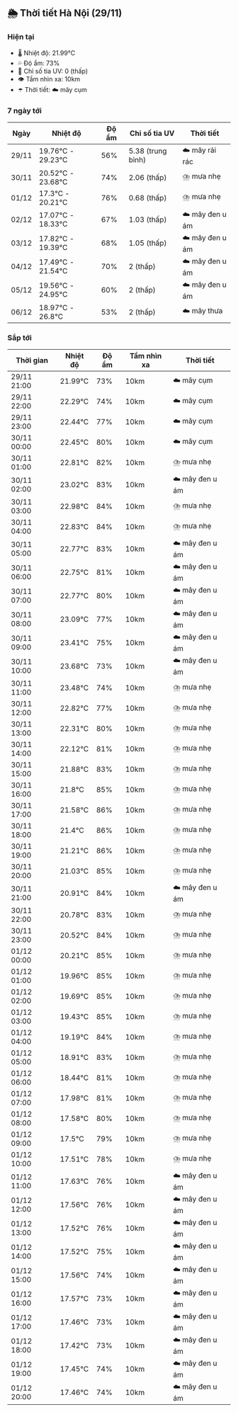 ## 🌦️ Thời tiết Hà Nội (29/11)

### Hiện tại

- 🌡️ Nhiệt độ: 21.99℃
- 💦 Độ ẩm: 73%
- 🌟 Chỉ số tia UV: 0 (thấp)
- 👁️ Tầm nhìn xa: 10km
- ☂️ Thời tiết: ☁️ mây cụm

### 7 ngày tới

| Ngày | Nhiệt độ | Độ ẩm | Chỉ số tia UV | Thời tiết |
| --- | --- | --- | --- | --- |
| 29/11 | 19.76℃ - 29.23℃ | 56% | 5.38 (trung bình) | ☁️ mây rải rác |
| 30/11 | 20.52℃ - 23.68℃ | 74% | 2.06 (thấp) | ⛈️ mưa nhẹ |
| 01/12 | 17.3℃ - 20.21℃ | 76% | 0.68 (thấp) | ⛈️ mưa nhẹ |
| 02/12 | 17.07℃ - 18.33℃ | 67% | 1.03 (thấp) | ☁️ mây đen u ám |
| 03/12 | 17.82℃ - 19.39℃ | 68% | 1.05 (thấp) | ☁️ mây đen u ám |
| 04/12 | 17.49℃ - 21.54℃ | 70% | 2 (thấp) | ☁️ mây đen u ám |
| 05/12 | 19.56℃ - 24.95℃ | 60% | 2 (thấp) | ☁️ mây đen u ám |
| 06/12 | 18.97℃ - 26.8℃ | 53% | 2 (thấp) | ☁️ mây thưa |

### Sắp tới

| Thời gian | Nhiệt độ | Độ ẩm | Tầm nhìn xa | Thời tiết |
| --- | --- | --- | --- | --- |
| 29/11 21:00 | 21.99℃ | 73% | 10km | ☁️ mây cụm |
| 29/11 22:00 | 22.29℃ | 74% | 10km | ☁️ mây cụm |
| 29/11 23:00 | 22.44℃ | 77% | 10km | ☁️ mây cụm |
| 30/11 00:00 | 22.45℃ | 80% | 10km | ☁️ mây cụm |
| 30/11 01:00 | 22.81℃ | 82% | 10km | ⛈️ mưa nhẹ |
| 30/11 02:00 | 23.02℃ | 83% | 10km | ☁️ mây đen u ám |
| 30/11 03:00 | 22.98℃ | 84% | 10km | ⛈️ mưa nhẹ |
| 30/11 04:00 | 22.83℃ | 84% | 10km | ⛈️ mưa nhẹ |
| 30/11 05:00 | 22.77℃ | 83% | 10km | ☁️ mây đen u ám |
| 30/11 06:00 | 22.75℃ | 81% | 10km | ☁️ mây đen u ám |
| 30/11 07:00 | 22.77℃ | 80% | 10km | ☁️ mây đen u ám |
| 30/11 08:00 | 23.09℃ | 77% | 10km | ☁️ mây đen u ám |
| 30/11 09:00 | 23.41℃ | 75% | 10km | ☁️ mây đen u ám |
| 30/11 10:00 | 23.68℃ | 73% | 10km | ☁️ mây đen u ám |
| 30/11 11:00 | 23.48℃ | 74% | 10km | ⛈️ mưa nhẹ |
| 30/11 12:00 | 22.82℃ | 77% | 10km | ⛈️ mưa nhẹ |
| 30/11 13:00 | 22.31℃ | 80% | 10km | ⛈️ mưa nhẹ |
| 30/11 14:00 | 22.12℃ | 81% | 10km | ⛈️ mưa nhẹ |
| 30/11 15:00 | 21.88℃ | 83% | 10km | ⛈️ mưa nhẹ |
| 30/11 16:00 | 21.8℃ | 85% | 10km | ⛈️ mưa nhẹ |
| 30/11 17:00 | 21.58℃ | 86% | 10km | ⛈️ mưa nhẹ |
| 30/11 18:00 | 21.4℃ | 86% | 10km | ⛈️ mưa nhẹ |
| 30/11 19:00 | 21.21℃ | 86% | 10km | ⛈️ mưa nhẹ |
| 30/11 20:00 | 21.03℃ | 85% | 10km | ⛈️ mưa nhẹ |
| 30/11 21:00 | 20.91℃ | 84% | 10km | ☁️ mây đen u ám |
| 30/11 22:00 | 20.78℃ | 83% | 10km | ⛈️ mưa nhẹ |
| 30/11 23:00 | 20.52℃ | 84% | 10km | ⛈️ mưa nhẹ |
| 01/12 00:00 | 20.21℃ | 85% | 10km | ⛈️ mưa nhẹ |
| 01/12 01:00 | 19.96℃ | 85% | 10km | ⛈️ mưa nhẹ |
| 01/12 02:00 | 19.69℃ | 85% | 10km | ⛈️ mưa nhẹ |
| 01/12 03:00 | 19.43℃ | 85% | 10km | ⛈️ mưa nhẹ |
| 01/12 04:00 | 19.19℃ | 84% | 10km | ⛈️ mưa nhẹ |
| 01/12 05:00 | 18.91℃ | 83% | 10km | ⛈️ mưa nhẹ |
| 01/12 06:00 | 18.44℃ | 81% | 10km | ⛈️ mưa nhẹ |
| 01/12 07:00 | 17.98℃ | 81% | 10km | ⛈️ mưa nhẹ |
| 01/12 08:00 | 17.58℃ | 80% | 10km | ⛈️ mưa nhẹ |
| 01/12 09:00 | 17.5℃ | 79% | 10km | ⛈️ mưa nhẹ |
| 01/12 10:00 | 17.51℃ | 78% | 10km | ⛈️ mưa nhẹ |
| 01/12 11:00 | 17.63℃ | 76% | 10km | ☁️ mây đen u ám |
| 01/12 12:00 | 17.56℃ | 76% | 10km | ☁️ mây đen u ám |
| 01/12 13:00 | 17.52℃ | 76% | 10km | ☁️ mây đen u ám |
| 01/12 14:00 | 17.52℃ | 75% | 10km | ☁️ mây đen u ám |
| 01/12 15:00 | 17.56℃ | 74% | 10km | ☁️ mây đen u ám |
| 01/12 16:00 | 17.57℃ | 73% | 10km | ☁️ mây đen u ám |
| 01/12 17:00 | 17.46℃ | 73% | 10km | ☁️ mây đen u ám |
| 01/12 18:00 | 17.42℃ | 73% | 10km | ☁️ mây đen u ám |
| 01/12 19:00 | 17.45℃ | 74% | 10km | ☁️ mây đen u ám |
| 01/12 20:00 | 17.46℃ | 74% | 10km | ☁️ mây đen u ám |
